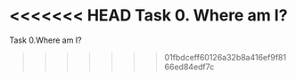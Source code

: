 <<<<<<< HEAD
Task 0. Where am I?
=======
Task 0.Where am I?
>>>>>>> 01fbdceff60126a32b8a416ef9f8166ed84edf7c
